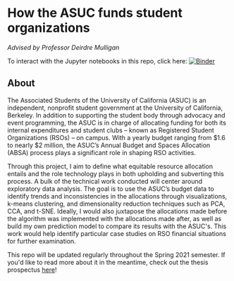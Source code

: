 # How the ASUC funds student organizations
_Advised by Professor Deirdre Mulligan_

To interact with the Jupyter notebooks in this repo, click here: [![Binder](https://mybinder.org/badge_logo.svg)](https://mybinder.org/v2/gh/sydneytrieu/senior-thesis/main)

## About

The Associated Students of the University of California (ASUC) is an independent, nonprofit student government at the University of California, Berkeley. In addition to supporting the student body through advocacy and event programming, the ASUC is in charge of allocating funding for both its internal expenditures and student clubs – known as Registered Student Organizations (RSOs) – on campus. With a yearly budget ranging from $1.6 to nearly $2 million, the ASUC’s Annual Budget and Spaces Allocation (ABSA) process plays a significant role in shaping RSO activities. 

Through this project, I aim to define what equitable resource allocation entails and the role technology plays in both upholding and subverting this process. A bulk of the technical work conducted will center around exploratory data analysis. The goal is to use the ASUC’s budget data to identify trends and inconsistencies in the allocations through visualizations, k-means clustering, and dimensionality reduction techniques such as PCA, CCA, and t-SNE. Ideally, I would also juxtapose the allocations made before the algorithm was implemented with the allocations made after, as well as build my own prediction model to compare its results with the ASUC's. This work would help identify particular case studies on RSO financial situations for further examination. 

This repo will be updated regularly throughout the Spring 2021 semester. If you'd like to read more about it in the meantime, check out the thesis prospectus [here](https://docs.google.com/document/d/11PLxXoNmlmQ4h7W631EGrL-zkPG157WcRIjifSMsOhU/edit?usp=sharing)!